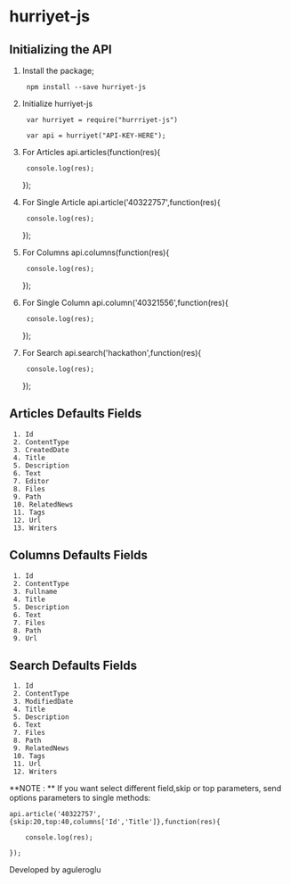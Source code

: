 # hurriyet-js

## Initializing the API

1. Install the package;
	
	    npm install --save hurriyet-js

2. Initialize hurriyet-js
	
		var hurriyet = require("hurrriyet-js")

        var api = hurriyet("API-KEY-HERE");

3. For Articles
    api.articles(function(res){

        console.log(res);

    });
4. For Single Article
    api.article('40322757',function(res){

        console.log(res);

    });

5. For Columns
    api.columns(function(res){

        console.log(res);

    });
6. For Single Column
    api.column('40321556',function(res){

        console.log(res);

    });
7. For Search
    api.search('hackathon',function(res){

        console.log(res);

    });

## Articles Defaults Fields
	 1. Id
     2. ContentType
     3. CreatedDate
     4. Title
     5. Description
     6. Text
     7. Editor
     8. Files
     9. Path
     10. RelatedNews
     11. Tags
     12. Url
     13. Writers

## Columns Defaults Fields
	 1. Id
     2. ContentType
     3. Fullname
     4. Title
     5. Description
     6. Text
     7. Files
     8. Path
     9. Url

## Search Defaults Fields
	 1. Id
     2. ContentType
     3. ModifiedDate
     4. Title
     5. Description
     6. Text
     7. Files
     8. Path
     9. RelatedNews
     10. Tags
     11. Url
     12. Writers

**NOTE : ** If you want select different field,skip or top parameters, send options parameters to single methods:

    api.article('40322757',{skip:20,top:40,columns['Id','Title']},function(res){

        console.log(res);

    });

Developed by aguleroglu